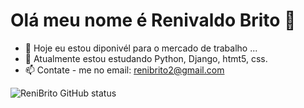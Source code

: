 # Olá meu nome é Renivaldo Brito 👋

- 🔭 Hoje eu estou diponivél para o mercado de trabalho ...
- 🌱 Atualmente estou estudando Python, Django, htmt5, css. 
- 📫 Contate - me no email: renibrito2@gmail.com

![ReniBrito GitHub status](https://github-readme-stats.vercel.app/api?username=ReniBrito&show_icons=true&theme=onedark)
